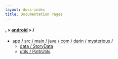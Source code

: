 ```yaml
---
layout: docs-index
title: Documentation Pages
---
```

#### [.](./../index) > [android](./index) > **/**

- [app / src / main / java / com / darin / mysterious /](app/src/main/java/com/darin/mysterious)
	- [data / StoryData](app/src/main/java/com/darin/mysterious/data/StoryData)
	- [utils / PathUtils](app/src/main/java/com/darin/mysterious/utils/PathUtils)
